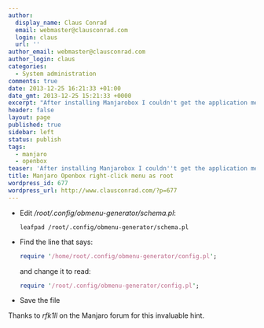 ```yaml
---
author:
  display_name: Claus Conrad
  email: webmaster@clausconrad.com
  login: claus
  url: ''
author_email: webmaster@clausconrad.com
author_login: claus
categories:
  - System administration
comments: true
date: 2013-12-25 16:21:33 +01:00
date_gmt: 2013-12-25 15:21:33 +0000
excerpt: "After installing Manjarobox I couldn't get the application menu to work as root. Here's how I solved it:\r\n\r\n"
header: false
layout: page
published: true
sidebar: left
status: publish
tags:
  - manjaro
  - openbox
teaser: 'After installing Manjarobox I couldn''t get the application menu to work as root. Here''s how I solved it:'
title: Manjaro Openbox right-click menu as root
wordpress_id: 677
wordpress_url: http://www.clausconrad.com/?p=677
---
```

* Edit _/root/.config/obmenu-generator/schema.pl_:

  ```shell
  leafpad /root/.config/obmenu-generator/schema.pl
  ```

* Find the line that says: 

  ```perl
  require '/home/root/.config/obmenu-generator/config.pl';
  ```

  and change it to read:

  ```perl
  require '/root/.config/obmenu-generator/config.pl';
  ```

* Save the file
  
Thanks to _rfk1ll_ on the Manjaro forum for this invaluable hint.
